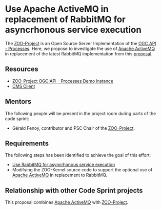 # Use Apache ActiveMQ in replacement of RabbitMQ for asyncrhonous service execution

The [ZOO-Project](http://zoo-project.org) is an Open Source Server Implementation of the [OGC API - Processes](https://ogcapi.ogc.org/processes/).
Here, we propose to investigate the use of [Apache ActiveMQ](https://activemq.apache.org/) in replacement of the latest RabbitMQ implementation from this [proposal](../RabbitMQ-OAPIP/).

## Resources

* [ZOO-Project OGC API - Processes Demo Instance](https://zooprojectdemo.azurewebsites.net/ogc-api/)
* [CMS Client](https://activemq.apache.org/components/cms/)

## Mentors

The following people will be present in the project room during parts of the code sprint:

* Gérald Fenoy, contributor and PSC Chair of the [ZOO-Project](http://zoo-project.org).


## Requirements

The following steps has been identified to achieve the goal of this effort:

* [Use RabbitMQ for asyncrhonous service execution](../RabbitMQ-OAPIP/)
* Modifying the ZOO-Kernel source code to support the optional use of [Apache ActiveMQ](https://activemq.apache.org/) in replacement to RabbitMQ.

## Relationship with other Code Sprint projects

This proposal combines [Apache ActiveMQ](https://activemq.apache.org/) with [ZOO-Project](http://zoo-project.org).


